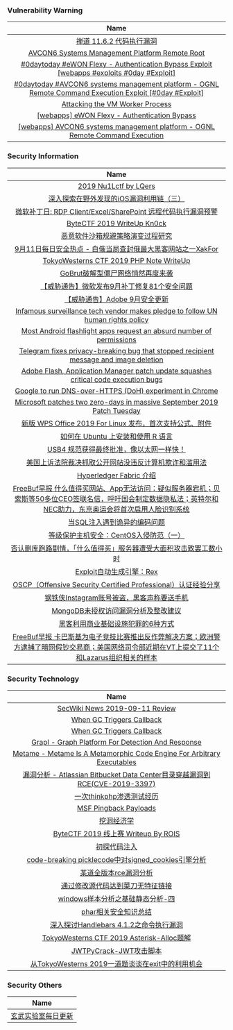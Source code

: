 ###  						       							Vulnerability Warning

|                             Name                             |
| :----------------------------------------------------------: |
|[禅道 11.6.2 代码执行漏洞](https://www.seebug.org/vuldb/ssvid-98069)|
|[AVCON6 Systems Management Platform Remote Root](https://cxsecurity.com/issue/WLB-2019090083)|
|[#0daytoday #eWON Flexy - Authentication Bypass Exploit  [webapps #exploits  #0day #Exploit]](http://0day.today/exploits/33240)|
|[#0daytoday #AVCON6 systems management platform - OGNL Remote Command Execution Exploit [#0day #Exploit]](http://0day.today/exploits/33239)|
|[Attacking the VM Worker Process](https://msrc-blog.microsoft.com/2019/09/11/attacking-the-vm-worker-process/)|
|[[webapps] eWON Flexy - Authentication Bypass](https://www.exploit-db.com/exploits/47380)|
|[[webapps] AVCON6 systems management platform - OGNL Remote Command Execution](https://www.exploit-db.com/exploits/47379)|

### 						        							Security Information
|                             Name                                    |
| :----------------------------------------------------------: |
|[2019 Nu1Lctf by LQers](https://www.anquanke.com/post/id/186331)|
|[深入探索在野外发现的iOS漏洞利用链（三）](https://www.anquanke.com/post/id/186213)|
|[微软补丁日: RDP Client/Excel/SharePoint 远程代码执行漏洞预警](https://www.anquanke.com/post/id/186350)|
|[ByteCTF 2019 WriteUp Kn0ck](https://www.anquanke.com/post/id/186187)|
|[恶意软件沙箱规避策略演变过程研究](https://www.anquanke.com/post/id/186218)|
|[9月11日每日安全热点 - 白俄当局查封俄最大黑客网站之一XakFor](https://www.anquanke.com/post/id/186315)|
|[TokyoWesterns CTF 2019 PHP Note WriteUp](https://www.secpulse.com/archives/112377.html)|
|[GoBrut破解型僵尸网络悄然再度来袭](http://blog.nsfocus.net/gobrut-cracked-botnet-quietly-hit/)|
|[【威胁通告】微软发布9月补丁修复81个安全问题](http://blog.nsfocus.net/microsoft-patch-tuesday-2019-09/)|
|[【威胁通告】Adobe 9月安全更新](http://blog.nsfocus.net/adobe-2019-9/)|
|[Infamous surveillance tech vendor makes pledge to follow UN human rights policy](https://www.zdnet.com/article/surveillance-tech-vendor-makes-pledge-to-follow-un-human-rights-policy/#ftag=RSSbaffb68)|
|[Most Android flashlight apps request an absurd number of permissions](https://www.zdnet.com/article/most-android-flashlight-apps-request-an-absurd-number-of-permissions/#ftag=RSSbaffb68)|
|[Telegram fixes privacy-breaking bug that stopped recipient message and image deletion](https://www.zdnet.com/article/telegram-fixes-privacy-breaking-bug-that-prevented-full-recipient-message-deletion/#ftag=RSSbaffb68)|
|[Adobe Flash, Application Manager patch update squashes critical code execution bugs](https://www.zdnet.com/article/adobe-flash-application-manager-patch-update-squashes-critical-code-execution-bugs/#ftag=RSSbaffb68)|
|[Google to run DNS-over-HTTPS (DoH) experiment in Chrome](https://www.zdnet.com/article/google-to-run-dns-over-https-doh-experiment-in-chrome/#ftag=RSSbaffb68)|
|[Microsoft patches two zero-days in massive September 2019 Patch Tuesday](https://www.zdnet.com/article/microsoft-patches-two-zero-days-in-massive-september-2019-patch-tuesday/#ftag=RSSbaffb68)|
|[新版 WPS Office 2019 For Linux 发布，首次支持公式、附件](https://linux.cn/article-11332-1.html?utm_source=rss&utm_medium=rss)|
|[如何在 Ubuntu 上安装和使用 R 语言](https://linux.cn/article-11331-1.html?utm_source=rss&utm_medium=rss)|
|[USB4 规范获得最终批准，像以太网一样快！](https://linux.cn/article-11330-1.html?utm_source=rss&utm_medium=rss)|
|[美国上诉法院裁决抓取公开网站没违反计算机欺诈和滥用法](https://linux.cn/article-11329-1.html?utm_source=rss&utm_medium=rss)|
|[Hyperledger Fabric 介绍](https://linux.cn/article-11328-1.html?utm_source=rss&utm_medium=rss)|
|[FreeBuf早报  什么值得买网站、App无法访问：疑似服务器宕机；贝索斯等50多位CEO签联名信，呼吁国会制定数据隐私法；英特尔和NEC助力，东京奥运会将首次启用人脸识别系统](https://www.freebuf.com/news/214138.html)|
|[当SQL注入遇到诡异的编码问题](https://www.freebuf.com/articles/web/213142.html)|
|[等级保护主机安全：CentOS入侵防范（一）](https://www.freebuf.com/articles/terminal/212915.html)|
|[否认删库跑路剧情，「什么值得买」服务器遭受大面积攻击致罢工数小时](https://www.freebuf.com/news/214144.html)|
|[Exploit自动生成引擎：Rex](https://www.freebuf.com/articles/system/197392.html)|
|[OSCP（Offensive Security Certified Professional）认证经验分享](https://www.freebuf.com/articles/others-articles/207347.html)|
|[钢铁侠Instagram账号被盗，黑客声称要送手机](https://www.freebuf.com/news/214031.html)|
|[MongoDB未授权访问漏洞分析及整改建议](https://www.freebuf.com/vuls/212799.html)|
|[黑客利用商业基础设施犯罪的6种方式](https://www.freebuf.com/articles/network/212823.html)|
|[FreeBuf早报  卡巴斯基为电子竞技比赛推出反作弊解决方案；欧洲警方逮捕了暗网假钞交易商；美国网络司令部近期在VT上提交了11个和Lazarus组织相关的样本](https://www.freebuf.com/news/214009.html)|

### 						        							Security  Technology
|                             Name                                    |
| :----------------------------------------------------------: |
|[SecWiki News 2019-09-11 Review](http://www.sec-wiki.com/?2019-09-11)|
|[When GC Triggers Callback](https://paper.seebug.org/1032/)|
|[When GC Triggers Callback](http://blogs.360.cn/post/When-GC-Triggers-Callback.html)|
|[Grapl - Graph Platform For Detection And Response](http://www.kitploit.com/2019/09/grapl-graph-platform-for-detection-and.html)|
|[Metame - Metame Is A Metamorphic Code Engine For Arbitrary Executables](http://www.kitploit.com/2019/09/metame-metame-is-metamorphic-code.html)|
|[漏洞分析 - Atlassian Bitbucket Data Center目录穿越漏洞到RCE(CVE-2019-3397)](http://xz.aliyun.com/t/6266)|
|[一次thinkphp渗透测试经历](http://xz.aliyun.com/t/6267)|
|[MSF Pingback Payloads](http://xz.aliyun.com/t/6268)|
|[挖洞经济学](http://xz.aliyun.com/t/6280)|
|[ByteCTF 2019 线上赛 Writeup By ROIS](http://xz.aliyun.com/t/6305)|
|[初探代码注入](http://xz.aliyun.com/t/6253)|
|[code-breaking picklecode中对signed_cookies引擎分析](http://xz.aliyun.com/t/6265)|
|[某道全版本rce漏洞分析](http://xz.aliyun.com/t/6239)|
|[通过修改源代码达到菜刀无特征链接](http://xz.aliyun.com/t/6249)|
|[windows样本分析之基础静态分析-四](http://xz.aliyun.com/t/6255)|
|[phar相关安全知识总结](http://xz.aliyun.com/t/6258)|
|[深入探讨Handlebars 4.1.2之命令执行漏洞](http://xz.aliyun.com/t/6287)|
|[TokyoWesterns CTF 2019 Asterisk-Alloc题解](http://xz.aliyun.com/t/6259)|
|[JWTPyCrack-JWT攻击脚本](http://xz.aliyun.com/t/6261)|
|[从TokyoWesterns 2019一道题谈谈在exit中的利用机会](http://xz.aliyun.com/t/6260)|

### 						        							Security  Others
|                             Name                                    |
| :----------------------------------------------------------: |
|[玄武实验室每日更新](https://weibo.com/p/1006065582522936/wenzhang?from=page_100606_profile&wvr=6&mod=wenzhangmore)|

